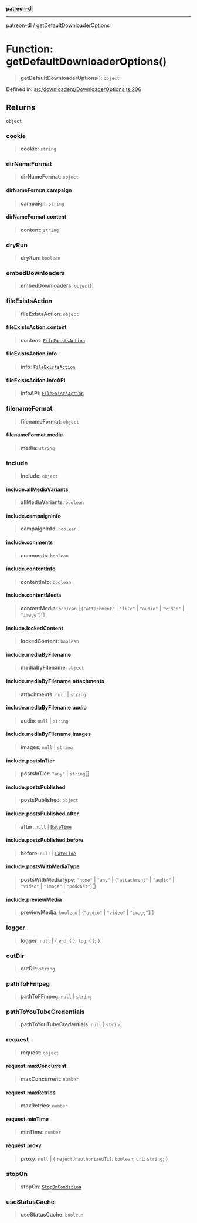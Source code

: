 [**patreon-dl**](../README.md)

***

[patreon-dl](../README.md) / getDefaultDownloaderOptions

# Function: getDefaultDownloaderOptions()

> **getDefaultDownloaderOptions**(): `object`

Defined in: [src/downloaders/DownloaderOptions.ts:206](https://github.com/patrickkfkan/patreon-dl/blob/21cb889ad3b60a77d2f4678e5262807670e6d9d0/src/downloaders/DownloaderOptions.ts#L206)

## Returns

`object`

### cookie

> **cookie**: `string`

### dirNameFormat

> **dirNameFormat**: `object`

#### dirNameFormat.campaign

> **campaign**: `string`

#### dirNameFormat.content

> **content**: `string`

### dryRun

> **dryRun**: `boolean`

### embedDownloaders

> **embedDownloaders**: `object`[]

### fileExistsAction

> **fileExistsAction**: `object`

#### fileExistsAction.content

> **content**: [`FileExistsAction`](../type-aliases/FileExistsAction.md)

#### fileExistsAction.info

> **info**: [`FileExistsAction`](../type-aliases/FileExistsAction.md)

#### fileExistsAction.infoAPI

> **infoAPI**: [`FileExistsAction`](../type-aliases/FileExistsAction.md)

### filenameFormat

> **filenameFormat**: `object`

#### filenameFormat.media

> **media**: `string`

### include

> **include**: `object`

#### include.allMediaVariants

> **allMediaVariants**: `boolean`

#### include.campaignInfo

> **campaignInfo**: `boolean`

#### include.comments

> **comments**: `boolean`

#### include.contentInfo

> **contentInfo**: `boolean`

#### include.contentMedia

> **contentMedia**: `boolean` \| (`"attachment"` \| `"file"` \| `"audio"` \| `"video"` \| `"image"`)[]

#### include.lockedContent

> **lockedContent**: `boolean`

#### include.mediaByFilename

> **mediaByFilename**: `object`

#### include.mediaByFilename.attachments

> **attachments**: `null` \| `string`

#### include.mediaByFilename.audio

> **audio**: `null` \| `string`

#### include.mediaByFilename.images

> **images**: `null` \| `string`

#### include.postsInTier

> **postsInTier**: `"any"` \| `string`[]

#### include.postsPublished

> **postsPublished**: `object`

#### include.postsPublished.after

> **after**: `null` \| [`DateTime`](../classes/DateTime.md)

#### include.postsPublished.before

> **before**: `null` \| [`DateTime`](../classes/DateTime.md)

#### include.postsWithMediaType

> **postsWithMediaType**: `"none"` \| `"any"` \| (`"attachment"` \| `"audio"` \| `"video"` \| `"image"` \| `"podcast"`)[]

#### include.previewMedia

> **previewMedia**: `boolean` \| (`"audio"` \| `"video"` \| `"image"`)[]

### logger

> **logger**: `null` \| \{ `end`: \{ \}; `log`: \{ \}; \}

### outDir

> **outDir**: `string`

### pathToFFmpeg

> **pathToFFmpeg**: `null` \| `string`

### pathToYouTubeCredentials

> **pathToYouTubeCredentials**: `null` \| `string`

### request

> **request**: `object`

#### request.maxConcurrent

> **maxConcurrent**: `number`

#### request.maxRetries

> **maxRetries**: `number`

#### request.minTime

> **minTime**: `number`

#### request.proxy

> **proxy**: `null` \| \{ `rejectUnauthorizedTLS`: `boolean`; `url`: `string`; \}

### stopOn

> **stopOn**: [`StopOnCondition`](../type-aliases/StopOnCondition.md)

### useStatusCache

> **useStatusCache**: `boolean`
